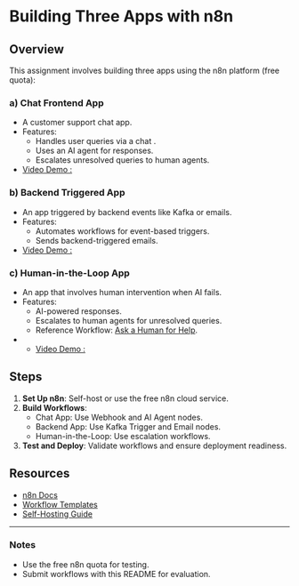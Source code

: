 
# Building Three Apps with n8n

## Overview
This assignment involves building three apps using the n8n platform (free quota):

### a) Chat Frontend App
- A customer support chat app.
- Features:
  - Handles user queries via a chat .
  - Uses an AI agent for responses.
  - Escalates unresolved queries to human agents.
- [Video Demo : ]()

### b) Backend Triggered App
- An app triggered by backend events like Kafka or emails.
- Features:
  - Automates workflows for event-based triggers.
  - Sends backend-triggered emails.
- [Video Demo : ]()
  
### c) Human-in-the-Loop App
- An app that involves human intervention when AI fails.
- Features:
  - AI-powered responses.
  - Escalates to human agents for unresolved queries.
  - Reference Workflow: [Ask a Human for Help](https://n8n.io/workflows/2095-ask-a-human-for-help-when-the-ai-doesnt-know-the-answer).
- - [Video Demo : ]()

## Steps
1. **Set Up n8n**: Self-host or use the free n8n cloud service.
2. **Build Workflows**:
   - Chat App: Use Webhook and AI Agent nodes.
   - Backend App: Use Kafka Trigger and Email nodes.
   - Human-in-the-Loop: Use escalation workflows.
3. **Test and Deploy**: Validate workflows and ensure deployment readiness.

## Resources
- [n8n Docs](https://docs.n8n.io/)
- [Workflow Templates](https://n8n.io/workflows)
- [Self-Hosting Guide](https://n8n.io/blog/self-host-n8n-with-docker/)

---

### Notes
- Use the free n8n quota for testing.
- Submit workflows with this README for evaluation.
